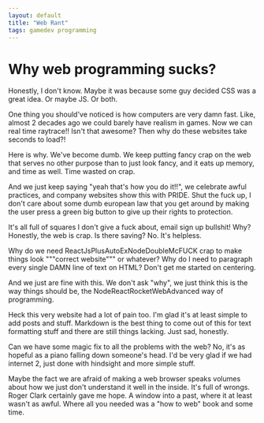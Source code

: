 ```yaml
---
layout: default
title: "Web Rant"
tags: gamedev programming
---
```

# Why web programming sucks?

Honestly, I don't know. Maybe it was because some guy decided CSS was a great idea. Or maybe JS. Or both.

One thing you should've noticed is how computers are very damn fast.
Like, almost 2 decades ago we could barely have realism in games.
Now we can real time raytrace!! Isn't that awesome? Then why do these websites take seconds to load?!

Here is why. We've become dumb. We keep putting fancy crap on the web that serves no other purpose
than to just look fancy, and it eats up memory, and time as well. Time wasted on crap.

And we just keep saying "yeah that's how you do it!!", we celebrate awful practices, and company websites
show this with PRIDE. Shut the fuck up, I don't care about some dumb european law that
you get around by making the user press a green big button to give up their rights to protection.

It's all full of squares I don't give a fuck about, email sign up bullshit! Why?
Honestly, the web is crap. Is there saving? No. It's helpless. 

Why do we need ReactJsPlusAutoExNodeDoubleMcFUCK crap to make things look """correct website""" or whatever?
Why do I need to paragraph every single DAMN line of text on HTML? Don't get me started on centering.

And we just are fine with this. We don't ask "why", we just think this is the way things should be,
the NodeReactRocketWebAdvanced way of programming. 

Heck this very website had a lot of pain too. I'm glad it's at least simple to add posts and stuff. Markdown is
the best thing to come out of this for text formatting stuff and there are still things lacking. Just sad, honestly.

Can we have some magic fix to all the problems with the web? No, it's as hopeful as a piano falling down someone's head.
I'd be very glad if we had internet 2, just done with hindsight and more simple stuff.

Maybe the fact we are afraid of making a web browser speaks volumes about how we just don't understand it well
in the inside. It's full of wrongs. Roger Clark certainly gave me hope. A window into a past,
where it at least wasn't as awful. Where all you needed was a "how to web" book and some time.
